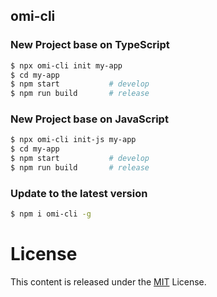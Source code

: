 ## omi-cli

### New Project base on TypeScript

```bash
$ npx omi-cli init my-app
$ cd my-app           
$ npm start           # develop
$ npm run build       # release
```

### New Project base on JavaScript

```bash
$ npx omi-cli init-js my-app
$ cd my-app           
$ npm start           # develop
$ npm run build       # release
```


<!-- 
### New Component by Omi

```bash
$ npx omi-cli init-component my-component
$ cd my-app           
$ npm start           # develop
$ npm run build       # release
``` -->

### Update to the latest version

```bash
$ npm i omi-cli -g 
```

# License

This content is released under the [MIT](http://opensource.org/licenses/MIT) License.

